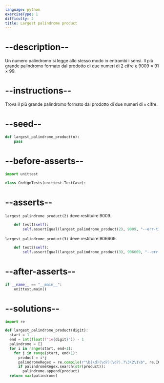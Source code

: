 ```yaml
---
language: python
exerciseType: 1
difficulty: 2
title: Largest palindrome product
---
```


# --description--

Un numero palindromo si legge allo stesso modo in entrambi i sensi. Il più grande palindromo formato dal prodotto di due numeri di 2 cifre è 9009 = 91 × 99.

# --instructions--

Trova il più grande palindromo formato dal prodotto di due numeri di `n` cifre.

# --seed--

```python
def largest_palindrome_product(n):
    pass
```

# --before-asserts--

```python
import unittest

class CodigoTests(unittest.TestCase):
```

# --asserts--

`largest_palindrome_product(2)` deve restituire 9009.

```python
    def test1(self):
        self.assertEqual(largest_palindrome_product(2), 9009, "--err-t1--")
```

`largest_palindrome_product(3)` deve restituire 906609.

```python
    def test2(self):
        self.assertEqual(largest_palindrome_product(3), 906609, "--err-t2--")
```

# --after-asserts--

```python
if __name__ == "__main__":
    unittest.main()
```

# --solutions--

```python
import re

def largest_palindrome_product(digit):
  start = 1
  end = int(float(f"1e{digit}")) - 1
  palindrome = []
  for i in range(start, end+1):
    for j in range(start, end+1):
      product = i*j
      palindromeRegex = re.compile(r"\b(\d)(\d?)(\d?).?\3\2\1\b", re.IGNORECASE)
      if palindromeRegex.search(str(product)):
        palindrome.append(product)
  return max(palindrome)
```
